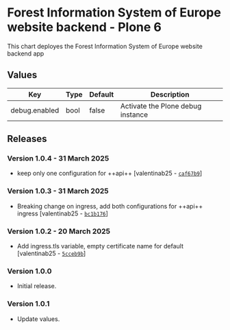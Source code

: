 # Forest Information System of Europe website backend - Plone 6

This chart deployes the Forest Information System of Europe website backend app

## Values

| Key           | Type | Default | Description                       |
| ------------- | ---- | ------- | --------------------------------- |
| debug.enabled | bool | false   | Activate the Plone debug instance |

## Releases

### Version 1.0.4 - 31 March 2025
- keep only one configuration for ++api++ [valentinab25 - [`caf67b9`](https://github.com/eea/helm-charts/commit/caf67b9051d52256a637d7e33f4df3c1bdcaf175)]

### Version 1.0.3 - 31 March 2025
- Breaking change on ingress, add both configurations for ++api++ ingress [valentinab25 - [`bc1b176`](https://github.com/eea/helm-charts/commit/bc1b1760a0c505c76d74cd1de79737a12f65837c)]

### Version 1.0.2 - 20 March 2025
- Add ingress.tls variable, empty certificate name for default [valentinab25 - [`5cceb9b`](https://github.com/eea/helm-charts/commit/5cceb9b60d74a9d703476694a250d0cd2a38c252)]

### Version 1.0.0

- Initial release.

### Version 1.0.1

- Update values.
